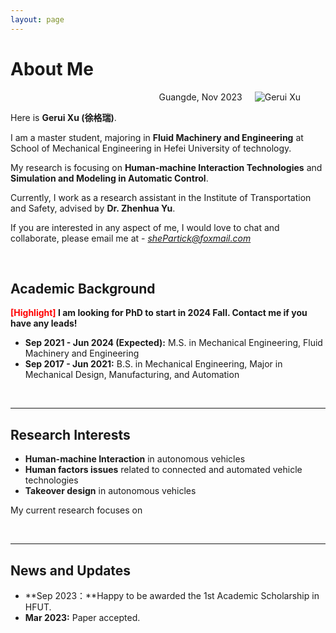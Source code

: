 ```yaml
---
layout: page
---
```


# About Me

<figure style="text-align:right;">
  <img src="https://GeruiXu.github.io/gerui1.jpg" style="float:right; margin-left: 20px; margin-bottom: 10px;" alt="Gerui Xu">
  <figcaption>Guangde, Nov 2023</figcaption>
</figure>

Here is **Gerui Xu (徐格瑞)**.

I am a master student, majoring in **Fluid Machinery and Engineering** at School of Mechanical Engineering in Hefei University of technology.  

My research is focusing on **Human-machine Interaction Technologies** and **Simulation and Modeling in Automatic Control**. 

Currently, I work as a research assistant in the Institute of Transportation and Safety, advised by **Dr. Zhenhua Yu**.

If you are interested in any aspect of me, I would love to chat and collaborate, please email me at - *shePartick@foxmail.com*

<br>

## Academic Background

**<font color='red'>[Highlight]</font> I am looking for PhD to start in 2024 Fall. Contact me if you have any leads!**

- **Sep 2021 - Jun 2024 (Expected):** M.S. in Mechanical Engineering, Fluid Machinery and Engineering
- **Sep 2017 - Jun 2021:** B.S. in Mechanical Engineering, Major in Mechanical Design, Manufacturing, and Automation

<br>

---

## Research Interests

- **Human-machine Interaction** in autonomous vehicles
- **Human factors issues** related to connected and automated vehicle technologies
- **Takeover design** in autonomous vehicles

My current research focuses on 

<br>

---

## News and Updates

- **Sep 2023：**Happy to be awarded the 1st Academic Scholarship in HFUT.
- **Mar 2023:**  Paper accepted.

<br>


